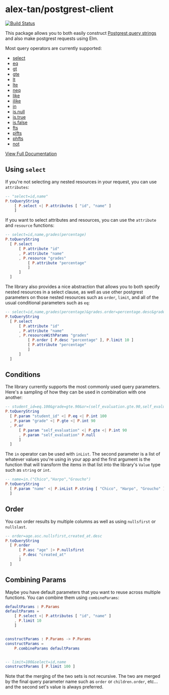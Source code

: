# alex-tan/postgrest-client

[![Build Status](https://travis-ci.org/alex-tan/postgrest-client.svg?branch=master)](https://travis-ci.org/alex-tan/postgrest-client)

This package allows you to both easily construct [Postgrest query strings](http://postgrest.org/en/v5.1/api.html#horizontal-filtering-rows) and also make postgrest requests using Elm.

Most query operators are currently supported:

* [select](https://package.elm-lang.org/packages/alex-tan/postgrest-client/latest/Postgrest-Client#select)
* [eq](https://package.elm-lang.org/packages/alex-tan/postgrest-client/latest/Postgrest-Client#eq)
* [gt](https://package.elm-lang.org/packages/alex-tan/postgrest-client/latest/Postgrest-Client#gt)
* [gte](https://package.elm-lang.org/packages/alex-tan/postgrest-client/latest/Postgrest-Client#gte)
* [lt](https://package.elm-lang.org/packages/alex-tan/postgrest-client/latest/Postgrest-Client#lt)
* [lte](https://package.elm-lang.org/packages/alex-tan/postgrest-client/latest/Postgrest-Client#lte)
* [neq](https://package.elm-lang.org/packages/alex-tan/postgrest-client/latest/Postgrest-Client#neq)
* [like](https://package.elm-lang.org/packages/alex-tan/postgrest-client/latest/Postgrest-Client#like)
* [ilike](https://package.elm-lang.org/packages/alex-tan/postgrest-client/latest/Postgrest-Client#ilike)
* [in](https://package.elm-lang.org/packages/alex-tan/postgrest-client/latest/Postgrest-Client#inList)
* [is.null](https://package.elm-lang.org/packages/alex-tan/postgrest-client/latest/Postgrest-Client#null)
* [is.true](https://package.elm-lang.org/packages/alex-tan/postgrest-client/latest/Postgrest-Client#true)
* [is.false](https://package.elm-lang.org/packages/alex-tan/postgrest-client/latest/Postgrest-Client#false)
* [fts](https://package.elm-lang.org/packages/alex-tan/postgrest-client/latest/Postgrest-Client#fts)
* [plfts](https://package.elm-lang.org/packages/alex-tan/postgrest-client/latest/Postgrest-Client#plfts)
* [phfts](https://package.elm-lang.org/packages/alex-tan/postgrest-client/latest/Postgrest-Client#plfts)
* [not](https://package.elm-lang.org/packages/alex-tan/postgrest-client/latest/Postgrest-Client#not)

[View Full Documentation](https://package.elm-lang.org/packages/alex-tan/postgrest-client/latest/Postgrest-Client)


## Using `select`


If you're not selecting any nested resources in your request, you can use `attributes`:

```elm
-- "select=id,name"
P.toQueryString
    [ P.select <| P.attributes [ "id", "name" ]
    ]
```

If you want to select attributes and resources, you can use the `attribute` and `resource` functions:

```elm
-- select=id,name,grades(percentage)
P.toQueryString
  [ P.select
      [ P.attribute "id"
      , P.attribute "name"
      , P.resource "grades"
          [ P.attribute "percentage"
          ]
      ]
  ]
```

The library also provides a nice abstraction that allows you to both specify nested resources in a select clause, as well as use other postgrest parameters on those nested resources such as `order`, `limit`, and all of the usual conditional parameters such as `eq`:


```elm
-- select=id,name,grades(percentage)&grades.order=percentage.desc&grades.limit=10
P.toQueryString
  [ P.select
      [ P.attribute "id"
      , P.attribute "name"
      , P.resourceWithParams "grades"
          [ P.order [ P.desc "percentage" ], P.limit 10 ]
          [ P.attribute "percentage"
          ]
      ]
  ]
```

## Conditions

The library currently supports the most commonly used query parameters. Here's a sampling of how they can be used in combination with one another:

```elm
-- student_id=eq.100&grade=gte.90&or=(self_evaluation.gte.90,self_evaluation.is.null)
P.toQueryString
  [ P.param "student_id" <| P.eq <| P.int 100
  , P.param "grade" <| P.gte <| P.int 90
  , P.or
      [ P.param "self_evaluation" <| P.gte <| P.int 90
      , P.param "self_evaluation" P.null
      ]
  ]
```

The `in` operator can be used with `inList`. The second parameter is a list of whatever values you're using in your app and the first argument is the function that will transform the items in that list into the library's `Value` type such as `string` or `int`.

```elm
-- name=in.("Chico","Harpo","Groucho")
P.toQueryString
  [ P.param "name" <| P.inList P.string [ "Chico", "Harpo", "Groucho" ]
  ]
```

## Order

You can order results by multiple columns as well as using `nullsfirst` or `nullslast`.

```elm
-- order=age.asc.nullsfirst,created_at.desc
P.toQueryString
  [ P.order
      [ P.asc "age" |> P.nullsfirst
      , P.desc "created_at"
      ]
  ]
```

## Combining Params

Maybe you have default parameters that you want to reuse across multiple functions. You can combine them using `combineParams`:

```elm
defaultParams : P.Params
defaultParams =
    [ P.select <| P.attributes [ "id", "name" ]
    , P.limit 10
    ]


constructParams : P.Params -> P.Params
constructParams =
    P.combineParams defaultParams


-- limit=100&select=id,name
constructParams [ P.limit 100 ]
```

Note that the merging of the two sets is not recursive. The two are merged by the final query parameter name such as `order` or `children.order`, etc... and the second set's value is always preferred.